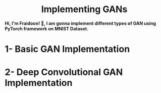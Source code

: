 <h1 align='center'>Implementing GANs</h1>

**Hi, I'm Fraidoon! 👋, I am gonna implement different types of GAN using PyTorch framework on MNIST Dataset.**


# 1- Basic GAN Implementation 

# 2- Deep Convolutional GAN Implementation 